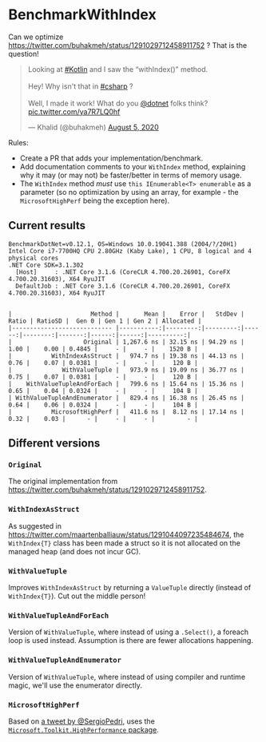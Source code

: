 # BenchmarkWithIndex

Can we optimize https://twitter.com/buhakmeh/status/1291029712458911752 ? That is the question!

<blockquote class="twitter-tweet"><p lang="en" dir="ltr">Looking at <a href="https://twitter.com/hashtag/Kotlin?src=hash&amp;ref_src=twsrc%5Etfw">#Kotlin</a> and I saw the “withIndex()&quot; method.<br><br>Hey! Why isn&#39;t that in <a href="https://twitter.com/hashtag/csharp?src=hash&amp;ref_src=twsrc%5Etfw">#csharp</a> ?<br><br>Well, I made it work! What do you <a href="https://twitter.com/dotnet?ref_src=twsrc%5Etfw">@dotnet</a> folks think? <a href="https://t.co/ya7R7LQ0hf">pic.twitter.com/ya7R7LQ0hf</a></p>&mdash; Khalid (@buhakmeh) <a href="https://twitter.com/buhakmeh/status/1291029712458911752?ref_src=twsrc%5Etfw">August 5, 2020</a></blockquote>

Rules:
* Create a PR that adds your implementation/benchmark.
* Add documentation comments to your `WithIndex` method, explaining why it may (or may not) be faster/better in terms of memory usage.
* The `WithIndex` method *must* use `this IEnumerable<T> enumerable` as a parameter (so no optimization by using an array, for example - the `MicrosoftHighPerf` being the exception here).

## Current results

```
BenchmarkDotNet=v0.12.1, OS=Windows 10.0.19041.388 (2004/?/20H1)
Intel Core i7-7700HQ CPU 2.80GHz (Kaby Lake), 1 CPU, 8 logical and 4 physical cores
.NET Core SDK=3.1.302
  [Host]     : .NET Core 3.1.6 (CoreCLR 4.700.20.26901, CoreFX 4.700.20.31603), X64 RyuJIT
  DefaultJob : .NET Core 3.1.6 (CoreCLR 4.700.20.26901, CoreFX 4.700.20.31603), X64 RyuJIT


|                      Method |       Mean |    Error |   StdDev | Ratio | RatioSD |  Gen 0 | Gen 1 | Gen 2 | Allocated |
|---------------------------- |-----------:|---------:|---------:|------:|--------:|-------:|------:|------:|----------:|
|                    Original | 1,267.6 ns | 32.15 ns | 94.29 ns |  1.00 |    0.00 | 0.4845 |     - |     - |    1520 B |
|           WithIndexAsStruct |   974.7 ns | 19.38 ns | 44.13 ns |  0.76 |    0.07 | 0.0381 |     - |     - |     120 B |
|              WithValueTuple |   973.9 ns | 19.09 ns | 36.77 ns |  0.75 |    0.07 | 0.0381 |     - |     - |     120 B |
|    WithValueTupleAndForEach |   799.6 ns | 15.64 ns | 15.36 ns |  0.65 |    0.04 | 0.0324 |     - |     - |     104 B |
| WithValueTupleAndEnumerator |   829.4 ns | 16.38 ns | 26.45 ns |  0.64 |    0.06 | 0.0324 |     - |     - |     104 B |
|           MicrosoftHighPerf |   411.6 ns |  8.12 ns | 17.14 ns |  0.32 |    0.03 |      - |     - |     - |         - |
```

## Different versions

### `Original`

The original implementation from https://twitter.com/buhakmeh/status/1291029712458911752.

### `WithIndexAsStruct`

As suggested in https://twitter.com/maartenballiauw/status/1291044097235484674,
the `WithIndex{T}` class has been made a struct so it is not allocated
on the managed heap (and does not incur GC).

### `WithValueTuple`

Improves `WithIndexAsStruct` by returning a `ValueTuple` directly 
(instead of `WithIndex{T}`). Cut out the middle person!
        
### `WithValueTupleAndForEach`

Version of `WithValueTuple`, where instead of using a `.Select()`,
a foreach loop is used instead. Assumption is there are fewer
allocations happening.
        
### `WithValueTupleAndEnumerator`

Version of `WithValueTuple`, where instead of using compiler and
runtime magic, we'll use the enumerator directly.
        
### `MicrosoftHighPerf`

Based on [a tweet by @SergioPedri](https://twitter.com/SergioPedri/status/1291330327881879552), uses the [`Microsoft.Toolkit.HighPerformance` package](https://www.nuget.org/packages/Microsoft.Toolkit.HighPerformance/).
